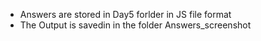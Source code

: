 * Answers are stored in Day5 forlder in JS file format
* The Output is savedin in the folder Answers_screenshot
